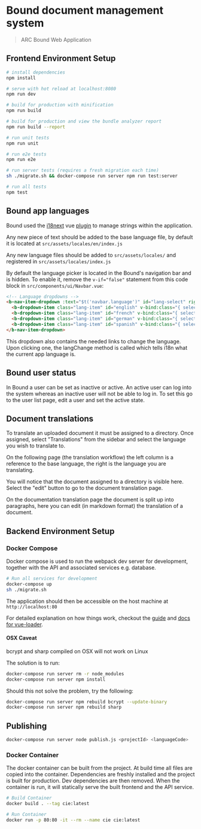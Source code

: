 # Bound document management system

> ARC Bound Web Application

## Frontend Environment Setup

``` bash
# install dependencies
npm install

# serve with hot reload at localhost:8080
npm run dev

# build for production with minification
npm run build

# build for production and view the bundle analyzer report
npm run build --report

# run unit tests
npm run unit

# run e2e tests
npm run e2e

# run server tests (requires a fresh migration each time)
sh ./migrate.sh && docker-compose run server npm run test:server

# run all tests
npm test
```

## Bound app languages

Bound used the [i18next](i18next.com) vue [plugin](https://kazupon.github.io/vue-i18n/) to manage strings within the application.

Any new piece of text should be added to the base language file, by default it is located at `src/assets/locales/en/index.js`

Any new language files should be added to `src/assets/locales/` and registered in `src/assets/locales/index.js`

By default the language picker is located in the Bound's navigation bar and is hidden. To enable it, remove the `v-if="false"` statement from this code block in `src/components/ui/Navbar.vue`:

```html
<!-- Language dropdowns -->
<b-nav-item-dropdown :text="$t('navbar.language')" id="lang-select" right v-if="false">
  <b-dropdown-item class="lang-item" id="english" v-bind:class="{ selected: isActive('en') }" v-on:click="langChange('en')">English</b-dropdown-item>
  <b-dropdown-item class="lang-item" id="french" v-bind:class="{ selected: isActive('fr') }" v-on:click="langChange('fr')">Français</b-dropdown-item>
  <b-dropdown-item class="lang-item" id="german" v-bind:class="{ selected: isActive('de') }" v-on:click="langChange('de')">Deutsche</b-dropdown-item>
  <b-dropdown-item class="lang-item" id="spanish" v-bind:class="{ selected: isActive('es') }" v-on:click="langChange('es')">Español</b-dropdown-item>
</b-nav-item-dropdown>
```

This dropdown also contains the needed links to change the language. Upon clicking one, the langChange method is called which tells i18n what the current app language is.

## Bound user status

In Bound a user can be set as inactive or active. An active user can log into the system whereas an inactive user will not be able to log in. To set this go to the user list page, edit a user and set the active state.

## Document translations

To translate an uploaded document it must be assigned to a directory. Once assigned, select "Translations" from the sidebar and select the language you wish to translate to.

On the following page (the translation workflow) the left column is a reference to the base language, the right is the language you are translating.

You will notice that the document assigned to a directory is visible here. Select the "edit" button to go to the document translation page.

On the documentation translation page the document is split up into paragraphs, here you can edit (in markdown format) the translation of a document.

## Backend Environment Setup

### Docker Compose

Docker compose is used to run the webpack dev server for development,
together with the API and associated services e.g. database.

```bash
# Run all services for development
docker-compose up
sh ./migrate.sh
```
The application should then be accessible on the host machine at `http://localhost:80`

For detailed explanation on how things work, checkout the [guide](http://vuejs-templates.github.io/webpack/) and [docs for vue-loader](http://vuejs.github.io/vue-loader).

#### OSX Caveat

bcrypt and sharp compiled on OSX will not work on Linux

The solution is to run:

```bash
docker-compose run server rm -r node_modules
docker-compose run server npm install
```
Should this not solve the problem, try the following:

```bash
docker-compose run server npm rebuild bcrypt --update-binary
docker-compose run server npm rebuild sharp
```

## Publishing

```bash
docker-compose run server node publish.js <projectId> <languageCode>
```

### Docker Container

The docker container can be built from the project. At build time all files are
copied into the container. Dependencies are freshly installed and the project
is built for production. Dev dependencies are then removed. When the container
is run, it will statically serve the built frontend and the API service.

```bash
# Build Container
docker build . --tag cie:latest

# Run Container
docker run -p 80:80 -it --rm --name cie cie:latest
```
